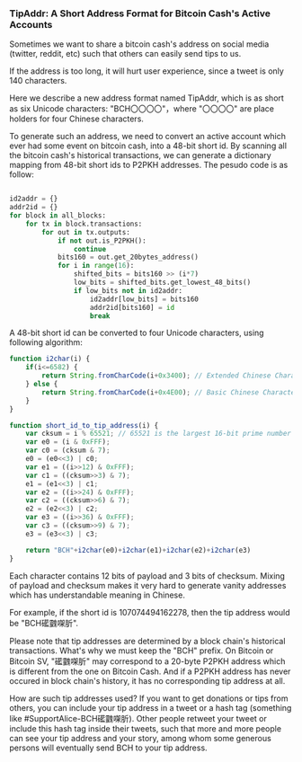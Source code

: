 ### TipAddr: A Short Address Format for Bitcoin Cash's Active Accounts

Sometimes we want to share a bitcoin cash's address on social media (twitter, reddit, etc) such that others can easily send tips to us.

If the address is too long, it will hurt user experience, since a tweet is only 140 characters.

Here we describe a new address format named TipAddr, which is as short as six Unicode characters: "BCH〇〇〇〇"，where "〇〇〇〇" are place holders for four Chinese characters.

To generate such an address, we need to convert an active account which ever had some event on bitcoin cash, into a 48-bit short id. By scanning all the bitcoin cash's historical transactions, we can generate a dictionary mapping from 48-bit short ids to P2PKH addresses. The pesudo code is as follow:

```python

id2addr = {}
addr2id = {}
for block in all_blocks:
	for tx in block.transactions:
		for out in tx.outputs:
			if not out.is_P2PKH():
				continue
			bits160 = out.get_20bytes_address()
			for i in range(16):
				shifted_bits = bits160 >> (i*7)
				low_bits = shifted_bits.get_lowest_48_bits()
				if low_bits not in id2addr:
					id2addr[low_bits] = bits160
					addr2id[bits160] = id
					break

```

A 48-bit short id can be converted to four Unicode characters, using following algorithm:

```javascript
function i2char(i) {
	if(i<=6582) {
		return String.fromCharCode(i+0x3400); // Extended Chinese Characters A
	} else {
		return String.fromCharCode(i+0x4E00); // Basic Chinese Characters
	}
}

function short_id_to_tip_address(i) {
	var cksum = i % 65521; // 65521 is the largest 16-bit prime number
	var e0 = (i & 0xFFF);
	var c0 = (cksum & 7);
	e0 = (e0<<3) | c0;
	var e1 = ((i>>12) & 0xFFF);
	var c1 = ((cksum>>3) & 7);
	e1 = (e1<<3) | c1;
	var e2 = ((i>>24) & 0xFFF);
	var c2 = ((cksum>>6) & 7);
	e2 = (e2<<3) | c2;
	var e3 = ((i>>36) & 0xFFF);
	var c3 = ((cksum>>9) & 7);
	e3 = (e3<<3) | c3;

	return "BCH"+i2char(e0)+i2char(e1)+i2char(e2)+i2char(e3)
}
```

Each character contains 12 bits of payload and 3 bits of checksum. Mixing of payload and checksum makes it very hard to generate vanity addresses which has understandable meaning in Chinese.

For example, if the short id is 107074494162278, then the tip address would be "BCH礷䰱㗎肵".

Please note that tip addresses are determined by a block chain's historical transactions. What's why we must keep the "BCH" prefix. On Bitcoin or Bitcoin SV, "礷䰱㗎肵" may correspond to a 20-byte P2PKH address which is different from the one on Bitcoin Cash. And if a P2PKH address has never occured in block chain's history, it has no corresponding tip address at all.

How are such tip addresses used? If you want to get donations or tips from others, you can include your tip address in a tweet or a hash tag (something like #SupportAlice-BCH礷䰱㗎肵). Other people retweet your tweet or include this hash tag inside their tweets, such that more and more people can see your tip address and your story, among whom some generous persons will eventually send BCH to your tip address.

